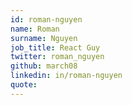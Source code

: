 ```yaml
---
id: roman-nguyen
name: Roman
surname: Nguyen
job_title: React Guy
twitter: roman_nguyen
github: march08
linkedin: in/roman-nguyen
quote:
---
```

